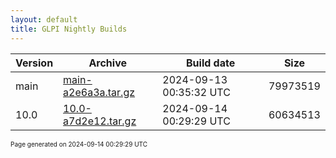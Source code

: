 ```yaml
---
layout: default
title: GLPI Nightly Builds
---
```


Version|Archive|Build date|Size
---|---|---|---
main|[main-a2e6a3a.tar.gz](main-a2e6a3a.tar.gz)|2024-09-13 00:35:32 UTC|79973519
10.0|[10.0-a7d2e12.tar.gz](10.0-a7d2e12.tar.gz)|2024-09-14 00:29:29 UTC|60634513

<font size="1">Page generated on 2024-09-14 00:29:29 UTC</font>
